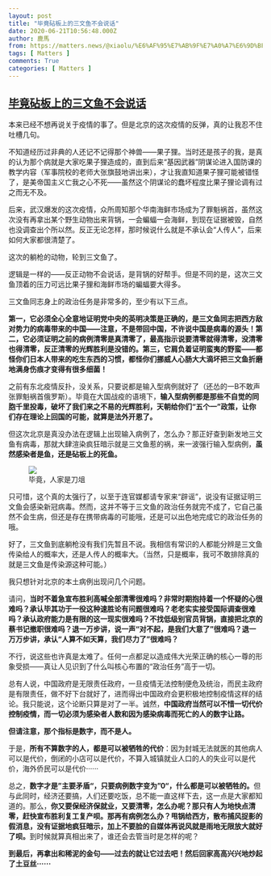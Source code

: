 ```yaml
---
layout: post
title: "毕竟砧板上的三文鱼不会说话"
date: 2020-06-21T10:56:48.000Z
author: 鹿馬
from: https://matters.news/@xiaolu/%E6%AF%95%E7%AB%9F%E7%A0%A7%E6%9D%BF%E4%B8%8A%E7%9A%84%E4%B8%89%E6%96%87%E9%B1%BC%E4%B8%8D%E4%BC%9A%E8%AF%B4%E8%AF%9D-bafyreiavnldeblci3grmyzh4n3nfjfjos7kceljxodeumr3whnohputuky
tags: [ Matters ]
comments: True
categories: [ Matters ]
---
```

<!--1592737008000-->
[毕竟砧板上的三文鱼不会说话](https://matters.news/@xiaolu/%E6%AF%95%E7%AB%9F%E7%A0%A7%E6%9D%BF%E4%B8%8A%E7%9A%84%E4%B8%89%E6%96%87%E9%B1%BC%E4%B8%8D%E4%BC%9A%E8%AF%B4%E8%AF%9D-bafyreiavnldeblci3grmyzh4n3nfjfjos7kceljxodeumr3whnohputuky)
------

<div>
<p>本来已经不想再说关于疫情的事了。但是北京的这次疫情的反弹，真的让我忍不住吐槽几句。</p><p>不知道经历过非典的人还记不记得那个神兽——果子狸。当时还是孩子的我，是真的认为那个病就是大家吃果子狸造成的，直到后来“基因武器”阴谋论进入国防课的教学内容（军事院校的老师大张旗鼓地讲出来），才让我直知道果子狸可能被错怪了，是美帝国主义亡我之心不死——虽然这个阴谋论的蠢坏程度比果子狸论调有过之而无不及。</p><p>后来，武汉爆发的这次疫情，众所周知那个华南海鲜市场成为了罪魁祸首，虽然这次没有再拿出某个野生动物出来背锅，一会蝙蝠一会海鲜，到现在证据被毁，自然也没调查出个所以然。反正无论怎样，那时候说什么就是不承认会“人传人”，后来如何大家都很清楚了。</p><p>这次的躺枪的动物，轮到三文鱼了。</p><p>逻辑是一样的——反正动物不会说话，是背锅的好帮手。但是不同的是，这次三文鱼顶着的压力可远比果子狸和海鲜市场的蝙蝠要大得多。</p><p>三文鱼同志身上的政治任务是非常多的，至少有以下三点。</p><p><strong>第一，它必须全心全意地证明党中央的英明决策是正确的，是三文鱼同志把西方敌对势力的病毒带来的中国——注意，不是带回中国，不许说中国是病毒的源头！第二，它必须证明之前的病例清零是真清零了，最高指示说要清零就得清零，没清零也得清零，反正清零的光辉胜利是没错的。第三，它肩负着证明蛮夷的野蛮——都怪你们日本人带来的吃生东西的习惯，都怪你们挪威人心肠大大滴坏把三文鱼折磨地满身伤痕才变得有很多细菌！</strong></p><p>之前有东北疫情反扑，没关系，只要说都是输入型病例就好了（还怂的一B不敢声张罪魁祸首俄罗斯）。毕竟在大国战疫的语境下，<strong>输入型病例都是那些不自觉的同胞千里投毒，破坏了我们来之不易的光辉胜利，天朝给你们“五个一”政策，让你们存在理论上回国的可能，就算是法外开恩了。</strong></p><p>但这次北京是真没办法在逻辑上出现输入病例了，怎么办？那正好查到新发地三文鱼有病毒，那就大肆渲染疯狂暗示就是三文鱼惹的祸，来一波强行输入型病例，<strong>虽然感染者是鱼，还是砧板上的死鱼。</strong></p><figure class="image"><img src="https://assets.matters.news/embed/fbd9fc9e-b2fe-4070-975d-f9f021064f36.jpeg" data-asset-id="fbd9fc9e-b2fe-4070-975d-f9f021064f36" referrerpolicy="no-referrer"><figcaption><span>毕竟，人家是刀俎</span></figcaption></figure><p>只可惜，这个真的太强行了，以至于连官媒都请专家来“辟谣”，说没有证据证明三文鱼会感染新冠病毒。然而，这并不等于三文鱼的政治任务就完不成了，它自己虽然不会生病，但还是存在携带病毒的可能哦，还是可以出色地完成它的政治任务的哦。</p><p>好了，三文鱼到底躺枪没有我们先暂且不说。我相信有常识的人都能分辨是三文鱼传染给人的概率大，还是人传人的概率大。（当然，只是概率，我可不敢排除真的就是三文鱼是传染源这种可能。）</p><p>我只想针对北京的本土病例出现问几个问题。</p><p>请问，<strong>当时不着急宣布胜利高喊全部清零很难吗？非常时期抱持着一个怀疑的心很难吗？承认毕其功于一役这种速胜论有问题很难吗？老老实实接受国际调查很难吗？承认政府能力是有限的这一现实很难吗？不找低级别官员背锅，直接把北京的蔡书记撤职很难吗？退一万步讲，说一声“对不起，是我们大意了”很难吗？退一万万步讲，承认“人算不如天算，我们尽力了”很难吗？</strong></p><p>不行，说这些也许真是太难了。任何一点都足以造成伟大光荣正确的核心一尊的形象受损——真让人见识到了什么叫核心布置的“政治任务”高于一切。</p><p>总有人说，中国政府是无限责任政府，一旦疫情无法控制便危及统治，而民主政府是有限责任，做不好下台就好了，进而得出中国政府会更积极地控制疫情这样的结论。我只能说，这个论断只算是对了一半。诚然，<strong>中国政府当然可以不惜一切代价控制疫情，而一切必须为感染者人数和因为感染病毒而死亡的人的数字让路。</strong></p><p><strong>但请注意，那个指标是数字，而不是人。</strong></p><p>于是，<strong>所有不算数字的人，都是可以被牺牲的代价</strong>：因为封城无法就医的其他病人可以是代价，倒闭的小店可以是代价，不算入城镇就业人口的人的失业可以是代价，海外侨民可以是代价······</p><p>总之，<strong>数字才是”主要矛盾“，只要病例数字变为”0“，什么都是可以被牺牲的。</strong>但与此同时，经济还要搞，人们还要吃饭，总不能一直这样下去，这一点是大家都知道的。那么，<strong>你又要保经济保就业，又要清零，怎么办呢？那只有人为地快点清零，赶快宣布胜利复工复产呗。那再有病例怎么办？甩锅给西方，散布捕风捉影的假消息，没有证据地疯狂暗示，加上不要脸的自媒体再说风就是雨地无限放大就好了呗。</strong>到时候就算真相出来了，谁还会去管当时是怎样的呢？</p><p><strong>到最后，再拿出和稀泥的金句——过去的就让它过去吧！然后回家高高兴兴地炒起了土豆丝······</strong></p>
</div>

